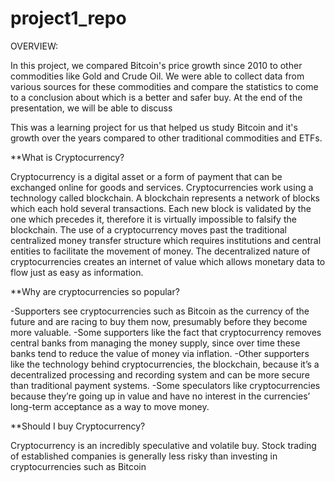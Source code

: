 # project1_repo

OVERVIEW:

In this project, we compared Bitcoin's price growth since 2010 to other commodities like Gold and Crude Oil. We were able to collect data from various sources for these commodities and compare the statistics to come to a conclusion about which is a better and safer buy. At the end of the presentation, we will be able to discuss 

This was a learning project for us that helped us study Bitcoin and it's growth over the years compared to other traditional commodities and ETFs.

**What is Cryptocurrency?

Cryptocurrency is a digital asset or a form of payment that can be exchanged online for goods and services. Cryptocurrencies work using a technology called blockchain. A blockchain represents a network of blocks which each hold several transactions. Each new block is validated by the one which precedes it, therefore it is virtually impossible to falsify the blockchain. The use of a cryptocurrency moves past the traditional centralized money transfer structure which requires institutions and central entities to facilitate the movement of money. The decentralized nature of cryptocurrencies creates an internet of value which allows monetary data to flow just as easy as information. 


**Why are cryptocurrencies so popular?

-Supporters see cryptocurrencies such as Bitcoin as the currency of the future and are racing to buy them now, presumably before they become more valuable.
-Some supporters like the fact that cryptocurrency removes central banks from managing the money supply, since over time these banks tend to reduce the value of money via inflation.
-Other supporters like the technology behind cryptocurrencies, the blockchain, because it’s a decentralized processing and recording system and can be more secure than traditional payment systems.
-Some speculators like cryptocurrencies because they’re going up in value and have no interest in the currencies’ long-term acceptance as a way to move money.

**Should I buy Cryptocurrency?

Cryptocurrency is an incredibly speculative and volatile buy. Stock trading of established companies is generally less risky than investing in cryptocurrencies such as Bitcoin

